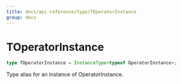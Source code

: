 ```yaml
---
title: docs/api-reference/type/TOperatorInstance
group: docs
---
```


# TOperatorInstance

```ts
type TOperatorInstance = InstanceType<typeof OperatorInstance>;
```

Type alias for an instance of OperatorInstance.
